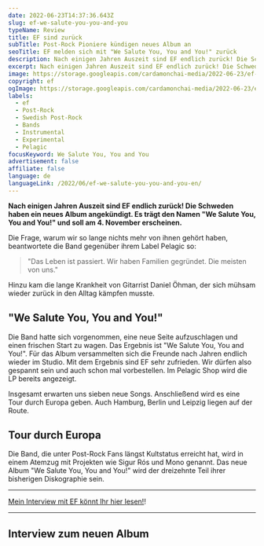 ```yaml
---
date: 2022-06-23T14:37:36.643Z
slug: ef-we-salute-you-you-and-you
typeName: Review
title: EF sind zurück
subTitle: Post-Rock Pioniere kündigen neues Album an
seoTitle: EF melden sich mit "We Salute You, You and You!" zurück
description: Nach einigen Jahren Auszeit sind EF endlich zurück! Die Schweden haben ein neues Album angekündigt. Es trägt den Namen "We Salute You, You and You!" und soll am 4. November erscheinen.
excerpt: Nach einigen Jahren Auszeit sind EF endlich zurück! Die Schweden haben ein neues Album angekündigt. Es trägt den Namen "We Salute You, You and You!" und soll am 4. November erscheinen.
image: https://storage.googleapis.com/cardamonchai-media/2022-06-23/ef-are-back-jpeg-imagine-181828_7f7b77_1024_768/640.webp
copyright: ef
ogImage: https://storage.googleapis.com/cardamonchai-media/2022-06-23/ef-are-back-fb-jpeg-imagine-181828_787673_1200_628/640.webp
labels:
  - ef
  - Post-Rock
  - Swedish Post-Rock
  - Bands
  - Instrumental
  - Experimental
  - Pelagic
focusKeyword: We Salute You, You and You
advertisement: false
affiliate: false
language: de
languageLink: /2022/06/ef-we-salute-you-you-and-you-en/
---
```


**Nach einigen Jahren Auszeit sind EF endlich zurück! Die Schweden haben ein neues Album angekündigt. Es trägt den Namen "We Salute You, You and You!" und soll am 4. November erscheinen.**

Die Frage, warum wir so lange nichts mehr von ihnen gehört haben, beantwortete die Band gegenüber ihrem Label Pelagic so:

> "Das Leben ist passiert. Wir haben Familien gegründet. Die meisten von uns."

Hinzu kam die lange Krankheit von Gitarrist Daniel Öhman, der sich mühsam wieder zurück in den Alltag kämpfen musste.

## "We Salute You, You and You!"

Die Band hatte sich vorgenommen, eine neue Seite aufzuschlagen und einen frischen Start zu wagen. Das Ergebnis ist "We Salute You, You and You!". Für das Album versammelten sich die Freunde nach Jahren endlich wieder im Studio. Mit dem Ergebnis sind EF sehr zufrieden. Wir dürfen also gespannt sein und auch schon mal vorbestellen. Im Pelagic Shop wird die LP bereits angezeigt.

Insgesamt erwarten uns sieben neue Songs. Anschließend wird es eine Tour durch Europa geben. Auch Hamburg, Berlin und Leipzig liegen auf der Route.

## Tour durch Europa

Die Band, die unter Post-Rock Fans längst Kultstatus erreicht hat, wird in einem Atemzug mit Projekten wie Sigur Rós und Mono genannt. Das neue Album "We Salute You, You and You!" wird der dreizehnte Teil ihrer bisherigen Diskographie sein.

---

[Mein Interview mit EF könnt Ihr hier lesen!](/2022/11/ef-interview/)!

---

## Interview zum neuen Album

<YouTube id="uibsgx9NPAI" />
